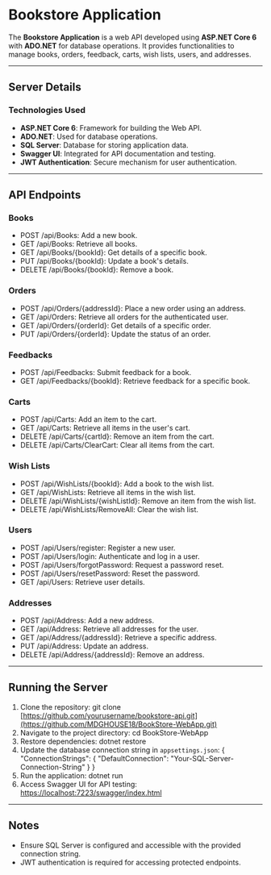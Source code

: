 # Bookstore Application

The **Bookstore Application** is a web API developed using **ASP.NET Core 6** with **ADO.NET** for database operations. It provides functionalities to manage books, orders, feedback, carts, wish lists, users, and addresses.

---

## Server Details

### Technologies Used

- **ASP.NET Core 6**: Framework for building the Web API.
- **ADO.NET**: Used for database operations.
- **SQL Server**: Database for storing application data.
- **Swagger UI**: Integrated for API documentation and testing.
- **JWT Authentication**: Secure mechanism for user authentication.

---

## API Endpoints

### Books
- POST /api/Books: Add a new book.
- GET /api/Books: Retrieve all books.
- GET /api/Books/{bookId}: Get details of a specific book.
- PUT /api/Books/{bookId}: Update a book's details.
- DELETE /api/Books/{bookId}: Remove a book.

### Orders
- POST /api/Orders/{addressId}: Place a new order using an address.
- GET /api/Orders: Retrieve all orders for the authenticated user.
- GET /api/Orders/{orderId}: Get details of a specific order.
- PUT /api/Orders/{orderId}: Update the status of an order.

### Feedbacks
- POST /api/Feedbacks: Submit feedback for a book.
- GET /api/Feedbacks/{bookId}: Retrieve feedback for a specific book.

### Carts
- POST /api/Carts: Add an item to the cart.
- GET /api/Carts: Retrieve all items in the user's cart.
- DELETE /api/Carts/{cartId}: Remove an item from the cart.
- DELETE /api/Carts/ClearCart: Clear all items from the cart.

### Wish Lists
- POST /api/WishLists/{bookId}: Add a book to the wish list.
- GET /api/WishLists: Retrieve all items in the wish list.
- DELETE /api/WishLists/{wishListId}: Remove an item from the wish list.
- DELETE /api/WishLists/RemoveAll: Clear the wish list.

### Users
- POST /api/Users/register: Register a new user.
- POST /api/Users/login: Authenticate and log in a user.
- POST /api/Users/forgotPassword: Request a password reset.
- POST /api/Users/resetPassword: Reset the password.
- GET /api/Users: Retrieve user details.

### Addresses
- POST /api/Address: Add a new address.
- GET /api/Address: Retrieve all addresses for the user.
- GET /api/Address/{addressId}: Retrieve a specific address.
- PUT /api/Address: Update an address.
- DELETE /api/Address/{addressId}: Remove an address.

---

## Running the Server

1. Clone the repository: git clone [https://github.com/yourusername/bookstore-api.git](https://github.com/MDGHOUSE18/BookStore-WebApp.git)
2. Navigate to the project directory: cd BookStore-WebApp
3. Restore dependencies: dotnet restore
4. Update the database connection string in `appsettings.json`: { "ConnectionStrings": { "DefaultConnection": "Your-SQL-Server-Connection-String" } }
5. Run the application: dotnet run
6. Access Swagger UI for API testing: [https://localhost:7223/swagger/index.html](https://localhost:7223/swagger/index.html)


---

## Notes

- Ensure SQL Server is configured and accessible with the provided connection string.
- JWT authentication is required for accessing protected endpoints.

